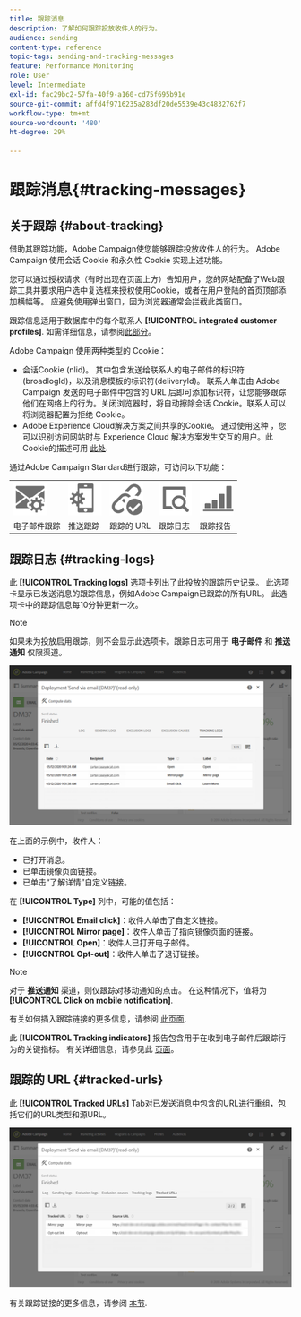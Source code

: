 ```yaml
---
title: 跟踪消息
description: 了解如何跟踪投放收件人的行为。
audience: sending
content-type: reference
topic-tags: sending-and-tracking-messages
feature: Performance Monitoring
role: User
level: Intermediate
exl-id: fac29bc2-57fa-40f9-a160-cd75f695b91e
source-git-commit: affd4f9716235a283df20de5539e43c4832762f7
workflow-type: tm+mt
source-wordcount: '480'
ht-degree: 29%

---
```


# 跟踪消息{#tracking-messages}

## 关于跟踪 {#about-tracking}

借助其跟踪功能，Adobe Campaign使您能够跟踪投放收件人的行为。 Adobe Campaign 使用会话 Cookie 和永久性 Cookie 实现上述功能。

您可以通过授权请求（有时出现在页面上方）告知用户，您的网站配备了Web跟踪工具并要求用户选中复选框来授权使用Cookie，或者在用户登陆的首页顶部添加横幅等。 应避免使用弹出窗口，因为浏览器通常会拦截此类窗口。

跟踪信息适用于数据库中的每个联系人 **[!UICONTROL integrated customer profiles]**. 如需详细信息，请参阅[此部分](../../audiences/using/integrated-customer-profile.md)。

Adobe Campaign 使用两种类型的 Cookie：

* 会话Cookie (nlid)。 其中包含发送给联系人的电子邮件的标识符(broadlogId)，以及消息模板的标识符(deliveryId)。 联系人单击由 Adobe Campaign 发送的电子邮件中包含的 URL 后即可添加标识符，让您能够跟踪他们在网络上的行为。关闭浏览器时，将自动擦除会话 Cookie。联系人可以将浏览器配置为拒绝 Cookie。
* Adobe Experience Cloud解决方案之间共享的Cookie。 通过使用这种 ，您可以识别访问网站时与 Experience Cloud 解决方案发生交互的用户。此Cookie的描述可用 [此处](https://experienceleague.adobe.com/docs/core-services/interface/ec-cookies/cookies-mc.html).

通过Adobe Campaign Standard进行跟踪，可访问以下功能：

<table>
<tr>
    <td valign="top">
        <a href="../../administration/using/configuring-email-channel.md#tracking-parameters"><img width="60px" alt="条件" src="assets/icon_email_parameters.png"/></a>
    </td>
    <td valign="top">
        <a href="../../administration/using/push-tracking.md"><img width="60px" alt="条件" src="assets/icon_push_parameters.png"/></a>
    </td>
    <td valign="top">
        <a href="../../designing/using/links.md#about-tracked-urls"><img width="60px" alt="条件" src="assets/icon_url.png"/></a>
    </td>
        <td valign="top">
          <a href="../../sending/using/tracking-messages.md#tracking-logs"><img width="60px" alt="条件" src="assets/icon_log.png"/></a>
    </td>
    </td>
    <td valign="top">
          <a href="../../reporting/using/tracking-indicators.md"><img width="60px" alt="条件" src="assets/icon_report.png"/></a>
</tr>
<tr>
<td>电子邮件跟踪</td>
<td>推送跟踪</td>
<td>跟踪的 URL</td>
<td>跟踪日志</td>
<td>跟踪报告</td>
</tr>
</table>

## 跟踪日志 {#tracking-logs}

此 **[!UICONTROL Tracking logs]** 选项卡列出了此投放的跟踪历史记录。 此选项卡显示已发送消息的跟踪信息，例如Adobe Campaign已跟踪的所有URL。 此选项卡中的跟踪信息每10分钟更新一次。

>[!NOTE]
>
>如果未为投放启用跟踪，则不会显示此选项卡。跟踪日志可用于 **电子邮件** 和 **推送通知** 仅限渠道。

![](assets/tracking_logs.png)

在上面的示例中，收件人：

* 已打开消息。
* 已单击镜像页面链接。
* 已单击“了解详情”自定义链接。

在 **[!UICONTROL Type]** 列中，可能的值包括：

* **[!UICONTROL Email click]**：收件人单击了自定义链接。
* **[!UICONTROL Mirror page]**：收件人单击了指向镜像页面的链接。
* **[!UICONTROL Open]**：收件人已打开电子邮件。
* **[!UICONTROL Opt-out]**：收件人单击了退订链接。

>[!NOTE]
>
>对于 **推送通知** 渠道，则仅跟踪对移动通知的点击。 在这种情况下，值将为 **[!UICONTROL Click on mobile notification]**.

有关如何插入跟踪链接的更多信息，请参阅 [此页面](../../designing/using/links.md#inserting-a-link).

此 **[!UICONTROL Tracking indicators]** 报告包含用于在收到电子邮件后跟踪行为的关键指标。 有关详细信息，请参见此 [ 页面](../../reporting/using/tracking-indicators.md)。

## 跟踪的 URL {#tracked-urls}

此 **[!UICONTROL Tracked URLs]** Tab对已发送消息中包含的URL进行重组，包括它们的URL类型和源URL。

![](assets/sending_delivery6.png)

有关跟踪链接的更多信息，请参阅 [本节](../../designing/using/links.md#about-tracked-urls).

